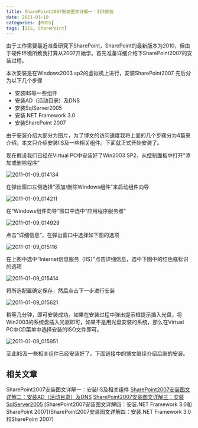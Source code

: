 ```yaml
---
title: SharePoint2007安装图文详解一：IIS安装
date: 2011-01-10
categories: [MOSS]
tags: [IIS, SharePoint]
---
```


由于工作需要最近准备研究下SharePoint，SharePoint的最新版本为2010，但由于硬件环境所致我打算从2007开始学。首先准备详细介绍下SharePoint2007的安装过程。

本次安装是在Windows2003 sp2的虚拟机上进行，安装SharePoint2007 先后分为以下几个步骤

* 安装IIS等一些组件
* 安装AD（活动目录）及DNS
* 安装SqlServer2005
* 安装.NET Framework 3.0
* 安装SharePoint 2007

由于安装介绍大部分为图片，为了博文的访问速度我将上面的几个步骤分为4篇来介绍，本文只介绍安装IIS及一些相关组件。下面就正式开始安装了。

现在假设我们已经在Virtual PC中安装好了Win2003 SP2，从控制面板中打开“添加或删除程序”

![2011-01-09_014134](http://oec2003.qiniudn.com/2011-01-09_014134.gif)

在弹出窗口左侧选择“添加/删除Windows组件”来启动组件向导

![2011-01-09_014211](http://oec2003.qiniudn.com/2011-01-09_014211.gif)

在“Windows组件向导”窗口中选中“应用程序服务器”

![2011-01-09_014929](http://oec2003.qiniudn.com/2011-01-09_014929.gif)

点击“详细信息”，在弹出窗口中选择如下图的选项

![2011-01-09_015116](http://oec2003.qiniudn.com/2011-01-09_015116.gif)

在上图中选中“Internet信息服务（IIS）”点击详细信息，选中下图中的红色框标识的选项

![2011-01-09_015414](http://oec2003.qiniudn.com/2011-01-09_015414.gif)

将所选配置确定保存，然后点击下一步进行安装

![2011-01-09_015621](http://oec2003.qiniudn.com/2011-01-09_015621.gif)

稍等几分钟，即可安装成功。如果在安装过程中弹出提示框提示插入光盘，将Win2003的系统盘插入光驱即可，如果不是用光盘安装的系统，那么在Virtual PC中CD菜单中选择安装的ISO文件即可。

![2011-01-09_015951](http://oec2003.qiniudn.com/2011-01-09_015951.gif)

至此IIS及一些相关组件已经安装好了。下面链接中的博文继续介绍后继的安装。

## 相关文章

SharePoint2007安装图文详解一：安装IIS及相关组件
[SharePoint2007安装图文详解二：安装AD（活动目录）及DNS](http://blog.fwhyy.com/2011/01/installation-of-ad-and-dns/)
[SharePoint2007安装图文详解三：安装SqlServer2005](http://blog.fwhyy.com/2011/01/install-sqlserver2005/)
[SharePoint2007安装图文详解四：安装.NET Framework 3.0和SharePoint 2007](SharePoint2007安装图文详解四：安装.NET Framework 3.0和SharePoint 2007)


